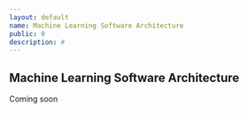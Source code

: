 ```yaml
---
layout: default
name: Machine Learning Software Architecture
public: 0
description: #
---
```


## Machine Learning Software Architecture

Coming soon
